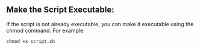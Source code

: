 ## Make the Script Executable:

If the script is not already executable, you can make it executable using the chmod command. For example:

```shell
chmod +x script.sh
```
